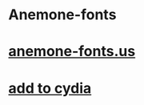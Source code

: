 # Anemone-fonts

# [anemone-fonts.us](https://anemone-fonts.us/)

# [add to cydia](https://cydia.saurik.com/api/share#?source=https://anemone-fonts.us/)

